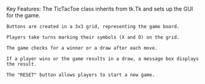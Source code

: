 Key Features:
    The TicTacToe class inherits from tk.Tk and sets up the GUI for the game.
    
    Buttons are created in a 3x3 grid, representing the game board.
    
    Players take turns marking their symbols (X and O) on the grid.
    
    The game checks for a winner or a draw after each move. 
    
    If a player wins or the game results in a draw, a message box displays the result.
    
    The "RESET" button allows players to start a new game.
